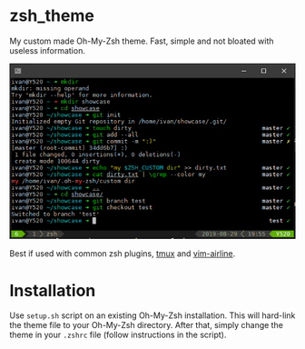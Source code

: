 # zsh_theme
My custom made Oh-My-Zsh theme. Fast, simple and not bloated with useless information.

![Preview](preview.PNG)

Best if used with common zsh plugins, [tmux](https://github.com/tmux/tmux/wiki) and [vim-airline](https://github.com/vim-airline/vim-airline).

# Installation

Use `setup.sh` script on an existing Oh-My-Zsh installation. This will hard-link the theme file to your Oh-My-Zsh directory. After that, simply change the theme in your `.zshrc` file (follow instructions in the script).

